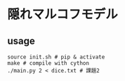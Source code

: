 # 隠れマルコフモデル
## usage
```
source init.sh # pip & activate
make # compile with cython
./main.py 2 < dice.txt # 課題2
```
